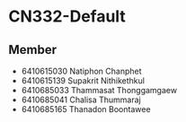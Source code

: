 # CN332-Default
## Member
- 6410615030 Natiphon Chanphet
- 6410615139 Supakrit Nithikethkul
- 6410685033 Thammasat Thonggamgaew
- 6410685041 Chalisa Thummaraj
- 6410685165 Thanadon Boontawee
